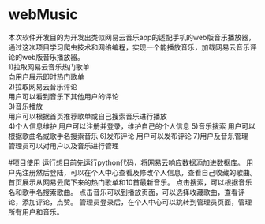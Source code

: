 ﻿# webMusic

本次软件开发目的为开发出类似网易云音乐app的适配手机的web版音乐播放器，通过这次项目学习爬虫技术和网络编程，实现一个能播放音乐，加载网易云音乐评论的web版音乐播放器。  
1)拉取网易云音乐热门歌单  
  向用户展示即时热门歌单  
2)拉取网易云音乐评论  
  用户可以看到音乐下其他用户的评论  
3)音乐播放  
  用户可以根据首页推荐歌单或自己搜索音乐进行播放  
4)个人信息维护
  用户可以注册并登录，维护自己的个人信息
5)音乐搜索
  用户可以根据歌曲名或歌手名搜索音乐
6)发布评论
  用户可以发布评论
7)用户及音乐管理
  管理员可以对用户以及音乐进行管理



#项目使用
运行想目前先运行python代码，将网易云响应数据添加进数据库。
用户先注册然后登陆，可以在个人中心查看及修改个人信息，查看自己收藏的歌曲。
首页展示从网易云爬下来的热门歌单和10首最新音乐。
点击搜索，可以根据音乐名和歌手名搜索歌曲。
点击音乐可以到播放页面，可以选择收藏歌曲，查看评论，添加评论，点赞。
管理员登录后，在个人中心可以跳转到管理员页面，管理所有用户和音乐。
